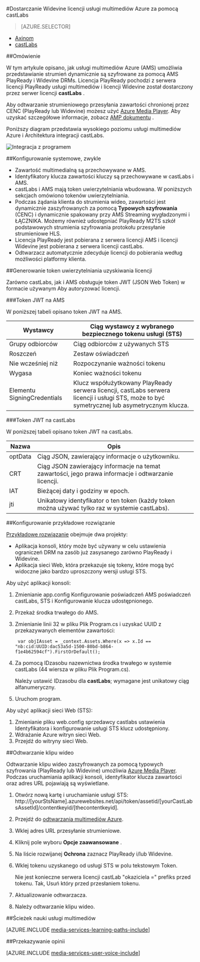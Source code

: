 <properties 
    pageTitle="Dostarczanie Widevine licencji usługi multimediów Azure za pomocą castLabs | Microsoft Azure" 
    description="W tym artykule opisano, jak usługi multimediów Azure (AMS) umożliwia przedstawianie strumień dynamicznie są szyfrowane za pomocą AMS PlayReady i Widevine DRMs. Licencja PlayReady pochodzi z serwera licencji PlayReady usługi multimediów i licencji Widevine został dostarczony przez serwer licencji castLabs." 
    services="media-services" 
    documentationCenter="" 
    authors="Mingfeiy" 
    manager="erikre" 
    editor=""/>

<tags 
    ms.service="media-services" 
    ms.workload="media" 
    ms.tgt_pltfrm="na" 
    ms.devlang="na" 
    ms.topic="article" 
    ms.date="09/26/2016"  
    ms.author="Mingfeiy;willzhan;Juliako"/>


#<a name="using-castlabs-to-deliver-widevine-licenses-to-azure-media-services"></a>Dostarczanie Widevine licencji usługi multimediów Azure za pomocą castLabs

> [AZURE.SELECTOR]
- [Axinom](media-services-axinom-integration.md)
- [castLabs](media-services-castlabs-integration.md)

##<a name="overview"></a>Omówienie

W tym artykule opisano, jak usługi multimediów Azure (AMS) umożliwia przedstawianie strumień dynamicznie są szyfrowane za pomocą AMS PlayReady i Widevine DRMs. Licencja PlayReady pochodzi z serwera licencji PlayReady usługi multimediów i licencji Widevine został dostarczony przez serwer licencji **castLabs** .

Aby odtwarzanie strumieniowego przesyłania zawartości chronionej przez CENC (PlayReady lub Widevine) możesz użyć [Azure Media Player](http://amsplayer.azurewebsites.net/azuremediaplayer.html). Aby uzyskać szczegółowe informacje, zobacz [AMP dokumentu](http://amp.azure.net/libs/amp/latest/docs/) .

Poniższy diagram przedstawia wysokiego poziomu usługi multimediów Azure i Architektura integracji castLabs.

![Integracja z programem](./media/media-services-castlabs-integration/media-services-castlabs-integration.png)

##<a name="typical-system-set-up"></a>Konfigurowanie systemowe, zwykle

- Zawartość multimedialną są przechowywane w AMS.
- Identyfikatory klucza zawartości kluczy są przechowywane w castLabs i AMS.
- castLabs i AMS mają token uwierzytelniania wbudowana. W poniższych sekcjach omówiono tokenów uwierzytelniania. 
- Podczas żądania klienta do strumienia wideo, zawartości jest dynamicznie zaszyfrowanych za pomocą **Typowych szyfrowania** (CENC) i dynamicznie spakowany przy AMS Streaming wygładzonymi i ŁĄCZNIKA. Możemy również udostępniać PlayReady M2TS szkół podstawowych strumienia szyfrowania protokołu przesyłanie strumieniowe HLS.
- Licencja PlayReady jest pobierana z serwera licencji AMS i licencji Widevine jest pobierana z serwera licencji castLabs. 
- Odtwarzacz automatycznie zdecyduje licencji do pobierania według możliwości platformy klienta. 

##<a name="authentication-token-generation-for-getting-a-license"></a>Generowanie token uwierzytelniania uzyskiwania licencji

Zarówno castLabs, jak i AMS obsługuje token JWT (JSON Web Token) w formacie używanym Aby autoryzować licencji. 

###<a name="jwt-token-in-ams"></a>Token JWT na AMS 

W poniższej tabeli opisano token JWT na AMS. 

Wystawcy|Ciąg wystawcy z wybranego bezpiecznego tokenu usługi (STS)
---|---
Grupy odbiorców|Ciąg odbiorców z używanych STS
Roszczeń|Zestaw oświadczeń
Nie wcześniej niż|Rozpoczynanie ważności tokenu
Wygasa|Koniec ważności tokenu
Elementu SigningCredentials|Klucz współużytkowany PlayReady serwera licencji, castLabs serwera licencji i usługi STS, może to być symetrycznej lub asymetrycznym klucza.

###<a name="jwt-token-in-castlabs"></a>Token JWT na castLabs

W poniższej tabeli opisano token JWT na castLabs. 

Nazwa|Opis
---|---
optData|Ciąg JSON, zawierający informacje o użytkowniku. 
CRT|Ciąg JSON zawierający informacje na temat zawartości, jego prawa informacje i odtwarzanie licencji.
IAT|Bieżącej daty i godziny w epoch.
jti|Unikatowy identyfikator o ten token (każdy token można używać tylko raz w systemie castLabs).

##<a name="sample-solution-set-up"></a>Konfigurowanie przykładowe rozwiązanie 

[Przykładowe rozwiązanie](https://github.com/AzureMediaServicesSamples/CastlabsIntegration) obejmuje dwa projekty:

-   Aplikacja konsoli, który może być używany w celu ustawienia ograniczeń DRM na zasób już zasysanego zarówno PlayReady i Widevine.
-   Aplikacja sieci Web, która przekazuje się tokeny, które mogą być widoczne jako bardzo uproszczony wersji usługi STS.


Aby użyć aplikacji konsoli:

1.  Zmienianie app.config Konfigurowanie poświadczeń AMS poświadczeń castLabs, STS i Konfigurowanie klucza udostępnionego.
2.  Przekaż środka trwałego do AMS.
3.  Zmienianie linii 32 w pliku Plik Program.cs i uzyskać UUID z przekazywanych elementów zawartości:

         var objIAsset = _context.Assets.Where(x => x.Id == "nb:cid:UUID:dac53a5d-1500-80bd-b864-f1e4b62594cf").FirstOrDefault();

4.  Za pomocą IDzasobu nazewnictwa środka trwałego w systemie castLabs (44 wiersza w pliku Plik Program.cs).

    Należy ustawić IDzasobu dla **castLabs**; wymagane jest unikatowy ciąg alfanumeryczny.

5.  Uruchom program.


Aby użyć aplikacji sieci Web (STS):

1.  Zmienianie pliku web.config sprzedawcy castlabs ustawienia Identyfikatora i konfigurowanie usługi STS klucz udostępniony.
2.  Wdrażanie Azure witryn sieci Web.
3.  Przejdź do witryny sieci Web.

##<a name="playing-back-a-video"></a>Odtwarzanie klipu wideo

Odtwarzanie klipu wideo zaszyfrowanych za pomocą typowych szyfrowania (PlayReady lub Widevine) umożliwia [Azure Media Player](http://amsplayer.azurewebsites.net/azuremediaplayer.html). Podczas uruchamiania aplikacji konsoli, identyfikator klucza zawartości oraz adres URL pojawiają są wyświetlane.

1.  Otwórz nową kartę i uruchamianie usługi STS: http://[yourStsName].azurewebsites.net/api/token/assetid/[yourCastLabsAssetId]/contentkeyid/[thecontentkeyid].
2.  Przejdź do [odtwarzania multimediów Azure](http://amsplayer.azurewebsites.net/azuremediaplayer.html).
3.  Wklej adres URL przesyłanie strumieniowe.
4.  Kliknij pole wyboru **Opcje zaawansowane** .
5.  Na liście rozwijanej **Ochrona** zaznacz PlayReady i/lub Widevine.
6.  Wklej tokenu uzyskanego od usługi STS w polu tekstowym Token. 
    
    Nie jest konieczne serwera licencji castLab "okaziciela =" prefiks przed tokenu. Tak, Usuń który przed przesłaniem tokenu.
7.  Aktualizowanie odtwarzacza.
8.  Należy odtwarzanie klipu wideo.


##<a name="media-services-learning-paths"></a>Ścieżek nauki usługi multimediów

[AZURE.INCLUDE [media-services-learning-paths-include](../../includes/media-services-learning-paths-include.md)]

##<a name="provide-feedback"></a>Przekazywanie opinii

[AZURE.INCLUDE [media-services-user-voice-include](../../includes/media-services-user-voice-include.md)]
